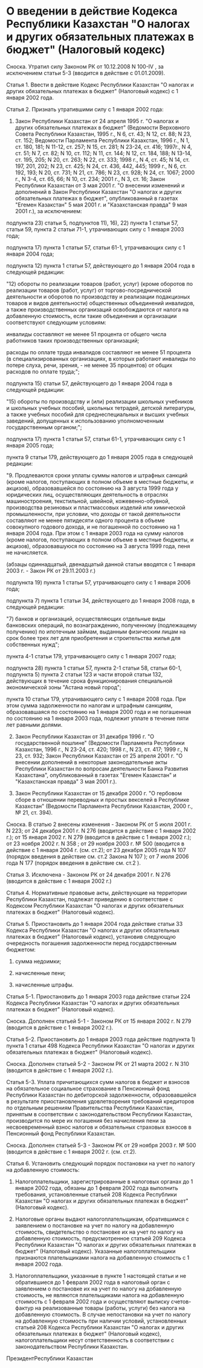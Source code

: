 # О введении в действие Кодекса Республики Казахстан "О налогах и других обязательных платежах в бюджет" (Налоговый кодекс)

Сноска. Утратил силу Законом РК от 10.12.2008 N 100-IV , за исключением статьи 5-3 (вводится в действие с 01.01.2009).

Статья 1. Ввести в действие Кодекс Республики Казахстан "О налогах и других обязательных платежах в бюджет" (Налоговый кодекс) с 1 января 2002 года.

Статья 2. Признать утратившими силу с 1 января 2002 года:

1. Закон Республики Казахстан от 24 апреля 1995 г. "О налогах и других обязательных платежах в бюджет" (Ведомости Верховного Совета Республики Казахстан, 1995 г., N 6, ст. 43; N 12, ст. 88; N 23, ст. 152; Ведомости Парламента Республики Казахстан, 1996 г., N 1, ст. 180, 181; N 11-12, ст. 257; N 15, ст. 281; N 23-24, ст. 416; 1997г., N 4, ст. 51; N 7, ст. 82; N 10, ст. 112; N 11, ст. 144; N 12, ст. 184, 188; N 13-14, ст. 195, 205; N 20, ст. 263; N 22, ст. 333; 1998 г., N 4, ст. 45; N 14, ст. 197, 201, 202; N 23, ст. 425; N 24, ст. 436, 442, 445; 1999 г., N 6, ст. 192, 193; N 20, ст. 731; N 21, ст. 786; N 23, ст. 928; N 24, ст. 1067; 2000 г., N 3-4, ст. 65, 66; N 10, ст. 234; 2001 г., N 3, ст. 16; Закон Республики Казахстан от 3 мая 2001 г. "О внесении изменений и дополнений в Закон Республики Казахстан "О налогах и других обязательных платежах в бюджет", опубликованный в газетах "Егемен Казакстан" 5 мая 2001 г. и "Казахстанская правда" 9 мая 2001 г.), за исключением:

подпункта 23) статьи 5, подпунктов 11), 16), 22) пункта 1 статьи 57, статьи 59, пункта 2 статьи 71-1, утрачивающих силу с 1 января 2003 года;

подпункта 17) пункта 1 статьи 57, статьи 61-1, утрачивающих силу с 1 января 2004 года;

подпункта 12) пункта 1 статьи 57, действующего до 1 января 2004 года в следующей редакции:

"12) обороты по реализации товаров (работ, услуг) (кроме оборотов по реализации товаров (работ, услуг) от торгово-посреднической деятельности и оборотов по производству и реализации подакцизных товаров и видов деятельности) общественных объединений инвалидов, а также производственных организаций освобождаются от налога на добавленную стоимость, если такие объединения и организации соответствуют следующим условиям:

инвалиды составляют не менее 51 процента от общего числа работников таких производственных организаций;

расходы по оплате труда инвалидов составляют не менее 51 процента (в специализированных организациях, в которых работают инвалиды по потере слуха, речи, зрения, - не менее 35 процентов) от общих расходов по оплате труда;";

подпункта 15) статьи 57, действующего до 1 января 2004 года в следующей редакции:

"15) обороты по производству и (или) реализации школьных учебников и школьных учебных пособий, школьных тетрадей, детской литературы, а также учебных пособий для среднеспециальных и высших учебных заведений, допущенных к использованию уполномоченным государственным органом;";

подпункта 17) пункта 1 статьи 57, статьи 61-1, утрачивающих силу с 1 января 2005 года;

пункта 9 статьи 179, действующего до 1 января 2005 года в следующей редакции:

"9. Продлеваются сроки уплаты суммы налогов и штрафных санкций (кроме налогов, поступающих в полном объеме в местные бюджеты, и акцизов), образовавшейся по состоянию на 3 августа 1999 года у юридических лиц, осуществляющих деятельность в отраслях машиностроения, текстильной, швейной, кожевенно-обувной, производства резиновых и пластмассовых изделий или химической промышленности, при условии, что доходы от такой деятельности составляют не менее пятидесяти одного процента в объеме совокупного годового дохода, и не погашенной по состоянию на 1 января 2004 года. При этом с 1 января 2003 года на сумму налогов (кроме налогов, поступающих в полном объеме в местные бюджеты, и акцизов), образовавшуюся по состоянию на 3 августа 1999 года, пеня не начисляется.

(абзацы одиннадцатый, двенадцатый данной статьи вводятся с 1 января 2003 г. - Закон РК от 29.11.2003 г.)

подпункта 19) пункта 1 статьи 57, утрачивающего силу с 1 января 2006 года;

подпункта 7) пункта 1 статьи 34, действующего до 1 января 2008 года, в следующей редакции:

"7) банков и организаций, осуществляющих отдельные виды банковских операций, по вознаграждению, полученному (подлежащему получению) по ипотечным займам, выданным физическим лицам на срок более трех лет для приобретения и строительства жилья для собственных нужд";

пункта 4-1 статьи 179, утрачивающего силу с 1 января 2007 года;

подпункта 28) пункта 1 статьи 57, пункта 2-1 статьи 58, статьи 60-1, подпункта 5) пункта 2 статьи 123 и части второй статьи 132, действующих в течение срока функционирования специальной экономической зоны "Астана новый город";

пункта 10 статьи 179, утрачивающего силу с 1 января 2008 года. При этом сумма задолженности по налогам и штрафным санкциям, образовавшаяся по состоянию на 1 января 2000 года и не погашенная по состоянию на 1 января 2003 года, подлежит уплате в течение пяти лет равными долями.

2. Закон Республики Казахстан от 31 декабря 1996 г. "О государственной пошлине" (Ведомости Парламента Республики Казахстан, 1996 г., N 23-24, ст. 420; 1998 г., N 23, ст. 417; 1999 г., N 23, ст. 932; Закон Республики Казахстан от 25 апреля 2001 г. "О внесении дополнений в некоторые законодательные акты Республики Казахстан по вопросам деятельности Банка Развития Казахстана", опубликованный в газетах "Егемен Казакстан" и "Казахстанская правда" 3 мая 2001 г.).

3. Закон Республики Казахстан от 15 декабря 2000 г. "О гербовом сборе в отношении переводных и простых векселей в Республике Казахстан" (Ведомости Парламента Республики Казахстан, 2000 г., № 21, ст. 394).

Сноска. В статью 2 внесены изменения - Законом РК от 5 июля 2001 г. N 223; от 24 декабря 2001 г. N 276 (вводится в действие с 1 января 2002 г.); от 15 января 2002 г. N 279 (вводится в действие с 1 января 2002 г.); от 23 ноября 2002 г.  N 358  ; от 29 ноября 2003 г. № 500 (вводится в действие с 1 января 2004 г. (см. ст.2); от 23 декабря 2005 года N  107  (порядок введения в действие см. ст.2 Закона N  107 ); от 7 июля 2006 года N  177 (порядок введения в действие см. ст.2 ).

Статья 3. Исключена - Законом РК от 24 декабря 2001 г. N 276 (вводится в действие с 1 января 2002 г.)

Статья 4. Нормативные правовые акты, действующие на территории Республики Казахстан, подлежат приведению в соответствие с Кодексом Республики Казахстан "О налогах и других обязательных платежах в бюджет" (Налоговый кодекс).

Статья 5. Приостановить до 1 января 2004 года действие статьи 33 Кодекса Республики Казахстан "О налогах и других обязательных платежах в бюджет" (Налоговый кодекс), установив следующую очередность погашения задолженности перед государственным бюджетом:

1) сумма недоимки;

2) начисленные пени;

3) начисленные штрафы.

Статья 5-1. Приостановить до 1 января 2003 года действие статьи 224 Кодекса Республики Казахстан "О налогах и других обязательных платежах в бюджет" (Налоговый кодекс).

Сноска. Дополнен статьей 5-1 - Законом РК от 15 января 2002 г. N 279 (вводится в действие с 1 января 2002 г.).

Статья 5-2. Приостановить до 1 января 2003 года действие подпункта 1) пункта 1 статьи 498 Кодекса Республики Казахстан "О налогах и других обязательных платежах в бюджет" (Налоговый кодекс).

Сноска. Дополнен статьей 5-2 - Законом РК от 21 марта 2002 г. N 310 (вводится в действие с 1 января 2002 г.).

Статья 5-3. Уплата причитающихся сумм налогов в бюджет и взносов на обязательное социальное страхование в Пенсионный фонд Республики Казахстан по дебиторской задолженности, образовавшейся в результате приостановления удовлетворения требований кредиторов по отдельным решениям Правительства Республики Казахстан, принятым в соответствии с законодательством Республики Казахстан, производится по мере их погашения без начисления пени за несвоевременный взнос налогов и обязательных страховых взносов в Пенсионный фонд Республики Казахстан.

 Сноска. Дополнен статьей 5-3 - Законом РК от 29 ноября 2003 г. № 500 (вводится в действие с 1 января 2002 г. (см. ст.2).

Статья 6. Установить следующий порядок постановки на учет по налогу на добавленную стоимость:

1. Налогоплательщики, зарегистрированные в налоговых органах до 1 января 2002 года, обязаны до 1 февраля 2002 года выполнить требования, установленные статьей 208 Кодекса Республики Казахстан "О налогах и других обязательных платежах в бюджет" (Налоговый кодекс).

2. Налоговые органы выдают налогоплательщикам, обратившимся с заявлением о постановке на учет по налогу на добавленную стоимость, свидетельство о постановке их на учет по налогу на добавленную стоимость, предусмотренное статьей 209 Кодекса Республики Казахстан "О налогах и других обязательных платежах в бюджет" (Налоговый кодекс). Указанные налогоплательщики признаются плательщиками налога на добавленную стоимость с 1 января 2002 года.

3. Налогоплательщики, указанные в пункте 1 настоящей статьи и не обратившиеся до 1 февраля 2002 года в налоговый орган с заявлением о постановке их на учет по налогу на добавленную стоимость, не являются плательщиками налога на добавленную стоимость с 1 февраля 2002 года и осуществляют выписку счетов-фактур на реализованные товары (работы, услуги) без налога на добавленную стоимость. В случае непостановки на учет по налогу на добавленную стоимость при наличии условий, установленных статьей 208 Кодекса Республики Казахстан "О налогах и других обязательных платежах в бюджет" (Налоговый кодекс), налогоплательщики несут ответственность в соответствии с законодательством Республики Казахстан.

ПрезидентРеспублики Казахстан

